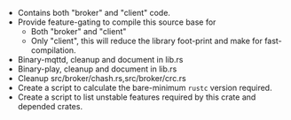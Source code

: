 * Contains both "broker" and "client" code.
* Provide feature-gating to compile this source base for
  * Both "broker" and "client"
  * Only "client", this will reduce the library foot-print and make for fast-compilation.
* Binary-mqttd, cleanup and document in lib.rs
* Binary-play, cleanup and document in lib.rs
* Cleanup src/broker/chash.rs,src/broker/crc.rs
* Create a script to calculate the bare-minimum `rustc` version required.
* Create a script to list unstable features required by this crate and depended crates.
